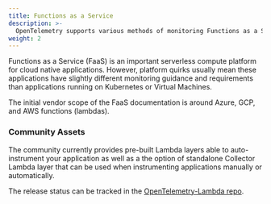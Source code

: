 ```yaml
---
title: Functions as a Service
description: >-
  OpenTelemetry supports various methods of monitoring Functions as a Service provided by different cloud vendors
weight: 2
---
```


Functions as a Service (FaaS) is an important serverless compute platform for cloud native applications. However, platform quirks usually mean these applications have slightly different monitoring guidance and requirements than applications running on Kubernetes or Virtual Machines.

The initial vendor scope of the FaaS documentation is around Azure, GCP, and AWS functions (lambdas).

### Community Assets

The community currently provides pre-built Lambda layers able to auto-instrument your application as well as a the option of standalone Collector Lambda layer that can be used when instrumenting applications manually or automatically.

The release status can be tracked in the [OpenTelemetry-Lambda repo](https://github.com/open-telemetry/opentelemetry-lambda).
